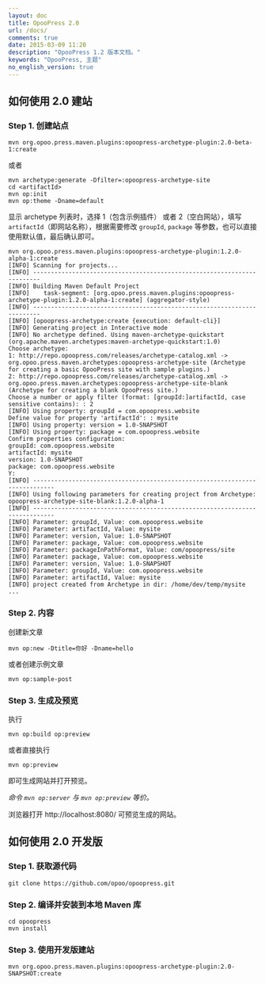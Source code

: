 ```yaml
---
layout: doc
title: OpooPress 2.0
url: /docs/
comments: true
date: 2015-03-09 11:20
description: "OpooPress 1.2 版本文档。"
keywords: "OpooPress, 主题"
no_english_version: true
---
```


## 如何使用 2.0 建站

### Step 1. 创建站点
```shell
mvn org.opoo.press.maven.plugins:opoopress-archetype-plugin:2.0-beta-1:create
```
或者
```shell
mvn archetype:generate -Dfilter=:opoopress-archetype-site
cd <artifactId>
mvn op:init
mvn op:theme -Dname=default
````
显示 archetype 列表时，选择 1（包含示例插件） 或者 2（空白网站），填写 `artifactId`（即网站名称），根据需要修改 `groupId`, `package` 等参数，也可以直接使用默认值，最后确认即可。
```text
mvn org.opoo.press.maven.plugins:opoopress-archetype-plugin:1.2.0-alpha-1:create
[INFO] Scanning for projects...
[INFO] ------------------------------------------------------------------------
[INFO] Building Maven Default Project
[INFO]    task-segment: [org.opoo.press.maven.plugins:opoopress-archetype-plugin:1.2.0-alpha-1:create] (aggregator-style)
[INFO] ------------------------------------------------------------------------
[INFO] [opoopress-archetype:create {execution: default-cli}]
[INFO] Generating project in Interactive mode
[INFO] No archetype defined. Using maven-archetype-quickstart (org.apache.maven.archetypes:maven-archetype-quickstart:1.0)
Choose archetype:
1: http://repo.opoopress.com/releases/archetype-catalog.xml -> org.opoo.press.maven.archetypes:opoopress-archetype-site (Archetype for creating a basic OpooPress site with sample plugins.)
2: http://repo.opoopress.com/releases/archetype-catalog.xml -> org.opoo.press.maven.archetypes:opoopress-archetype-site-blank (Archetype for creating a blank OpooPress site.)
Choose a number or apply filter (format: [groupId:]artifactId, case sensitive contains): : 2
[INFO] Using property: groupId = com.opoopress.website
Define value for property 'artifactId': : mysite
[INFO] Using property: version = 1.0-SNAPSHOT
[INFO] Using property: package = com.opoopress.website
Confirm properties configuration:
groupId: com.opoopress.website
artifactId: mysite
version: 1.0-SNAPSHOT
package: com.opoopress.website
Y:
[INFO] ----------------------------------------------------------------------------
[INFO] Using following parameters for creating project from Archetype: opoopress-archetype-site-blank:1.2.0-alpha-1
[INFO] ----------------------------------------------------------------------------
[INFO] Parameter: groupId, Value: com.opoopress.website
[INFO] Parameter: artifactId, Value: mysite
[INFO] Parameter: version, Value: 1.0-SNAPSHOT
[INFO] Parameter: package, Value: com.opoopress.website
[INFO] Parameter: packageInPathFormat, Value: com/opoopress/site
[INFO] Parameter: package, Value: com.opoopress.website
[INFO] Parameter: version, Value: 1.0-SNAPSHOT
[INFO] Parameter: groupId, Value: com.opoopress.website
[INFO] Parameter: artifactId, Value: mysite
[INFO] project created from Archetype in dir: /home/dev/temp/mysite
...

```

### Step 2. 内容

创建新文章
```shell
mvn op:new -Dtitle=你好 -Dname=hello
```
或者创建示例文章
```shell
mvn op:sample-post
```

### Step 3. 生成及预览
执行 
```shell
mvn op:build op:preview
``` 
或者直接执行 
```shell
mvn op:preview
``` 
即可生成网站并打开预览。


*命令 `mvn op:server` 与 `mvn op:preview` 等价。*

浏览器打开 http://localhost:8080/ 可预览生成的网站。


## 如何使用 2.0 开发版
### Step 1. 获取源代码
```
git clone https://github.com/opoo/opoopress.git
```
### Step 2. 编译并安装到本地 Maven 库
```
cd opoopress
mvn install
```
### Step 3. 使用开发版建站
```
mvn org.opoo.press.maven.plugins:opoopress-archetype-plugin:2.0-SNAPSHOT:create 
```
